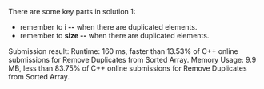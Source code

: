 There are some key parts in solution 1:
- remember to **i --** when there are duplicated elements.
- remember to **size --** when there are duplicated elements.

Submission result:
Runtime: 160 ms, faster than 13.53% of C++ online submissions for Remove Duplicates from Sorted Array.
Memory Usage: 9.9 MB, less than 83.75% of C++ online submissions for Remove Duplicates from Sorted Array.
